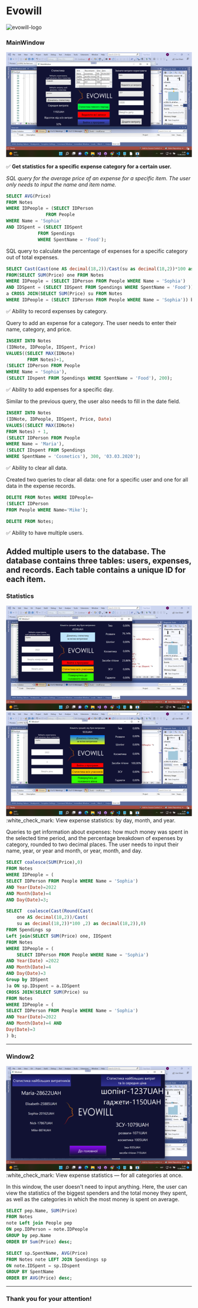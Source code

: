 # Evowill  
![evowill-logo](https://static.wixstatic.com/media/c57a4e_07ea5b6f0656421f993e6dc8832a1ebe~mv2.jpg)  

### **MainWindow**  
![mainwindow_screen](https://github.com/zuckgrass/Evowill/blob/main/TestTask/MainWindow.png)

:white_check_mark: **Get statistics for a specific expense category for a certain user.**

*SQL query for the average price of an expense for a specific item. The user only needs to input the name and item name.*

```SQL
SELECT AVG(Price) 
FROM Notes
WHERE IDPeople = (SELECT IDPerson 
               FROM People 
WHERE Name = 'Sophia'
AND IDSpent = (SELECT IDSpent 
            FROM Spendings 
            WHERE SpentName = 'Food');
```
SQL query to calculate the percentage of expenses for a specific category out of total expenses.
```SQL
SELECT Cast(Cast(one AS decimal(18,2))/Cast(su as decimal(18,2))*100 as integer) 
FROM(SELECT SUM(Price) one FROM Notes 
WHERE IDPeople = (SELECT IDPerson FROM People WHERE Name = 'Sophia') 
AND IDSpent = (SELECT IDSpent FROM Spendings WHERE SpentName = 'Food'))
a CROSS JOIN(SELECT SUM(Price) su FROM Notes
WHERE IDPeople = (SELECT IDPerson FROM People WHERE Name = 'Sophia')) b; 
```
:white_check_mark: Ability to record expenses by category.

Query to add an expense for a category. The user needs to enter their name, category, and price.
```SQL
INSERT INTO Notes 
(IDNote, IDPeople, IDSpent, Price) 
VALUES((SELECT MAX(IDNote) 
        FROM Notes)+1,                   
(SELECT IDPerson FROM People 
WHERE Name = 'Sophia'), 
(SELECT IDspent FROM Spendings WHERE SpentName = 'Food'), 200); 
```
:white_check_mark: Ability to add expenses for a specific day.

Similar to the previous query, the user also needs to fill in the date field.
```SQL
INSERT INTO Notes 
(IDNote, IDPeople, IDSpent, Price, Date) 
VALUES((SELECT MAX(IDNote) 
FROM Notes) + 1,
(SELECT IDPerson FROM People 
WHERE Name = 'Maria'), 
(SELECT IDspent FROM Spendings 
WHERE SpentName = 'Cosmetics'), 300, '03.03.2020'); 
```
:white_check_mark: Ability to clear all data.

Created two queries to clear all data: one for a specific user and one for all data in the expense records.
```SQL
DELETE FROM Notes WHERE IDPeople=
(SELECT IDPerson 
FROM People WHERE Name='Mike');
```
```SQL
DELETE FROM Notes;
```
:white_check_mark: Ability to have multiple users.

Added multiple users to the database. The database contains three tables: users, expenses, and records. Each table contains a unique ID for each item.
----
<h3><b>Statistics</b></h3>
<img src="https://github.com/zuckgrass/Evowill/blob/main/TestTask/StatisticsYear.png" alt="statistics-per-year">
<img src="https://github.com/zuckgrass/Evowill/blob/main/TestTask/StatisticsMonth.png" alt="statistics-per-year-month">
:white_check_mark: View expense statistics: by day, month, and year.

Queries to get information about expenses: how much money was spent in the selected time period, and the percentage breakdown of expenses by category, rounded to two decimal places. The user needs to input their name, year, or year and month, or year, month, and day.

```SQL
SELECT coalesce(SUM(Price),0)
FROM Notes 
WHERE IDPeople = (
SELECT IDPerson FROM People WHERE Name = 'Sophia')
AND Year(Date)=2022 
AND Month(Date)=4 
AND Day(Date)=3;
```
```SQL
SELECT  coalesce(Cast(Round(Cast(
    one AS decimal(18,2))/Cast(
    su as decimal(18,2))*100 ,2) as decimal(18,2)),0)
FROM Spendings sp 
Left join(SELECT SUM(Price) one, IDSpent
FROM Notes
WHERE IDPeople = (
    SELECT IDPerson FROM People WHERE Name = 'Sophia') 
AND Year(Date) =2022  
AND Month(Date)=4 
AND Day(Date)=3
Group by IDSpent 
)a ON sp.IDspent = a.IDSpent 
CROSS JOIN(SELECT SUM(Price) su 
FROM Notes
WHERE IDPeople = (
SELECT IDPerson FROM People WHERE Name = 'Sophia') 
AND Year(Date)=2022  
AND Month(Date)=4 AND 
Day(Date)=3
) b;
```
----
<h3><b>Window2</b></h3>
<img src="https://github.com/zuckgrass/Evowill/blob/main/TestTask/Window2.png" alt="window2_screen">
:white_check_mark: View expense statistics — for all categories at once.

In this window, the user doesn't need to input anything. Here, the user can view the statistics of the biggest spenders and the total money they spent, as well as the categories in which the most money is spent on average.
```SQL
SELECT pep.Name, SUM(Price) 
FROM Notes 
note Left join People pep 
ON pep.IDPerson = note.IDPeople 
GROUP by pep.Name 
ORDER BY Sum(Price) desc;
```
```SQL
SELECT sp.SpentName, AVG(Price) 
FROM Notes note LEFT JOIN Spendings sp
ON note.IDSpent = sp.IDspent 
GROUP BY SpentName 
ORDER BY AVG(Price) desc;
```
----
<h3><b>Thank you for your attention!</b></h3>
